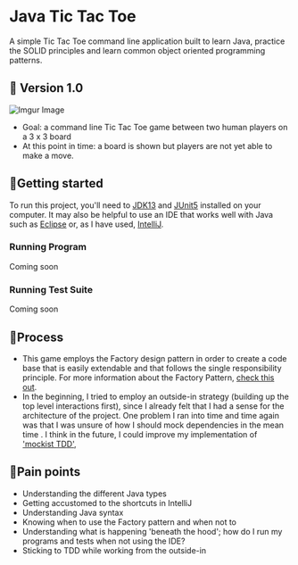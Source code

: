 # Java Tic Tac Toe

A simple Tic Tac Toe command line application built to learn Java, practice the SOLID principles and learn common object oriented programming patterns.

## 👻 Version 1.0 
![Imgur Image](https://imgur.com/I6o9Sov.jpg)
- Goal: a command line Tic Tac Toe game between two human players on a 3 x 3
 board
- At this point in time: a board is shown but players are not yet able to
 make a move.

## 🏁Getting started 
To run this project, you'll need to [JDK13](https://openjdk.java.net/projects/jdk/13/) 
and [JUnit5](https://junit.org/junit5/) installed on your computer. It may
 also be helpful to use an IDE that works well with Java such as [Eclipse](https://www.eclipse.org/downloads/packages/) 
 or, as I have used, [IntelliJ](https://www.jetbrains.com/idea/).
 
### Running Program
Coming soon

### Running Test Suite
Coming soon

## 📝Process
- This game employs the Factory design pattern in order to create a code base
that is easily extendable and that follows the single responsibility
principle. For more information about the Factory Pattern, [check this out](https://refactoring.guru/design-patterns/factory-method).
- In the beginning, I tried to employ an outside-in strategy (building up the
 top level interactions first), since I already felt that I had a sense for
  the architecture of the project. One problem I ran into time and time again
   was that I was unsure of how I should mock dependencies in the mean time
   . I think in the future, I could improve my implementation of ['mockist
    TDD'](https://martinfowler.com/articles/mocksArentStubs.html),

## 🤕Pain points
- Understanding the different Java types
- Getting accustomed to the shortcuts in IntelliJ
- Understanding Java syntax
- Knowing when to use the Factory pattern and when not to
- Understanding what is happening 'beneath the hood'; how do I run my
 programs and tests when not using the IDE?
- Sticking to TDD while working from the outside-in
